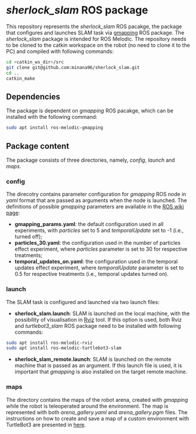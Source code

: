 # *sherlock_slam* ROS package

This repository represents the *sherlock_slam* ROS pacakge, the package that configures and launches SLAM task via [gmapping](http://wiki.ros.org/gmapping) ROS package. The *sherlock_slam* package is intended for ROS Melodic. The repository needs to be cloned to the catkin workspace on the robot (no need to clone it to the PC) and compiled with following commands:
```bash
cd <catkin_ws_dir>/src
git clone git@github.com:minana96/sherlock_slam.git
cd ..
catkin_make
```

## Dependencies

The package is dependent on *gmapping* ROS pacakge, which can be installed with the following command:
```bash
sudo apt install ros-melodic-gmapping
```

## Package content

The package consists of three directories, namely, *config*, *launch* and *maps*.

### config

The direcotry contains parameter configuration for *gmapping* ROS node in *yaml* format that are passed as arguments when the node is launched. The definitions of possible *gmapping* parameters are available in the [ROS wiki page](http://wiki.ros.org/gmapping):
- **gmapping_params.yaml**: the default configuration used in all experiments, with *particles* set to 5 and *temporalUpdate* set to -1 (i.e., turned off);
- **particles_30.yaml**: the configuration used in the number of particles effect experiment, where *particles* parameter is set to 30 for respective treatments; 
- **temporal_updates_on.yaml**: the configuration used in the temporal updates effect experiment, where *temporalUpdate* parameter is set to 0.5 for respective treatments (i.e., temporal updates turned on). 

### launch

The SLAM task is configured and launched via two launch files:
- **sherlock_slam.launch**: SLAM is launched on the local machine, with the possibility of visualisation in [Rviz](http://wiki.ros.org/rviz) tool. If this option is used, both Rviz and *turtlebot3_slam* ROS package need to be installed with following commands:
```bash
sudo apt install ros-melodic-rviz
sudo apt install ros-melodic-turtlebot3-slam
```
- **sherlock_slam_remote.launch**: SLAM is launched on the remote machine that is passed as an argument. If this launch file is used, it is important that *gmapping* is also installed on the target remote machine.

### maps  

The directory contains the maps of the robot arena, created with *gmapping* while the robot is teleoperated around the environment. The map is represented with both *arena_gallery.yaml* and *arena_gallery.pgm* files. The instructions on how to create and save a map of a custom environment with TurtleBot3 are presented in [here](https://emanual.robotis.com/docs/en/platform/turtlebot3/slam/).
